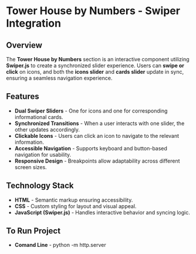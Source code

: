 # Tower House by Numbers - Swiper Integration

## Overview
The **Tower House by Numbers** section is an interactive component utilizing **Swiper.js** to create a synchronized slider experience. Users can **swipe or click** on icons, and both the **icons slider** and **cards slider** update in sync, ensuring a seamless navigation experience.

## Features
- **Dual Swiper Sliders** - One for icons and one for corresponding informational cards.
- **Synchronized Transitions** - When a user interacts with one slider, the other updates accordingly.
- **Clickable Icons** - Users can click an icon to navigate to the relevant information.
- **Accessible Navigation** - Supports keyboard and button-based navigation for usability.
- **Responsive Design** - Breakpoints allow adaptability across different screen sizes.

## Technology Stack
- **HTML** - Semantic markup ensuring accessibility.
- **CSS** - Custom styling for layout and visual appeal.
- **JavaScript (Swiper.js)** - Handles interactive behavior and syncing logic.

## To Run Project
- **Comand Line** - python -m http.server